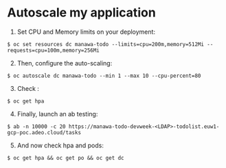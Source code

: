 # Autoscale my application
1. Set CPU and Memory limits on your deployment:
```
$ oc set resources dc manawa-todo --limits=cpu=200m,memory=512Mi --requests=cpu=100m,memory=256Mi
```

2. Then, configure the auto-scaling:
```
$ oc autoscale dc manawa-todo --min 1 --max 10 --cpu-percent=80
```

3. Check :
```
$ oc get hpa
```

4. Finally, launch an ab testing:
```
$ ab -n 10000 -c 20 https://manawa-todo-devweek-<LDAP>-todolist.euw1-gcp-poc.adeo.cloud/tasks
```

5. And now check hpa and pods:
```
$ oc get hpa && oc get po && oc get dc
```

